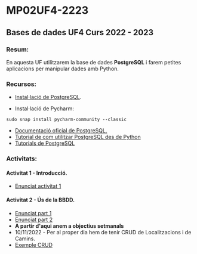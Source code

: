 # MP02UF4-2223

## Bases de dades UF4 Curs 2022 - 2023

### Resum:

En aquesta UF utilitzarem la base de dades **PostgreSQL** i farem petites aplicacions per manipular dades amb Python.

### Recursos:

- [Instal·lació de PostgreSQL](https://dungeonofbits.com/category/postgresql.html).

- Instal·lació de Pycharm: 

```
sudo snap install pycharm-community --classic
```
- [Documentació oficial de PostgreSQL.](https://www.postgresql.org/docs/current/index.html)
- [Tutorial de com utilitzar PostgreSQL des de Python](https://dungeonofbits.com/conectar-con-una-base-de-datos-postgresql-desde-python.html)
- [Tutorials de PostgreSQL](https://www.postgresqltutorial.com/)

### Activitats:

#### Activitat 1 - Introducció.

- [Enunciat activitat 1](activitat1.md)

#### Activitat 2 - Ús de la BBDD.

- [Enunciat part 1](activitat2.md)
- [Enunciat part 2](activitat3.md)
- **A partir d'aqui anem a objectius setmanals**
- 10/11/2022 - Per al proper dia hem de tenir CRUD de Localitzacions i de Camins.
- [Exemple CRUD](activitat4.md)


